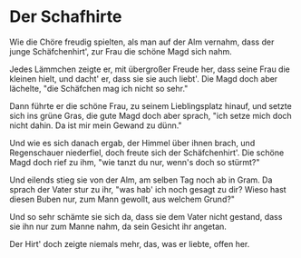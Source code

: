 # Der Schafhirte

Wie die Chöre freudig spielten,
als man auf der Alm vernahm,
dass der junge Schäfchenhirt',
zur Frau die schöne Magd sich nahm.

Jedes Lämmchen zeigte er,
mit übergroßer Freude her,
dass seine Frau die kleinen hielt,
und dacht' er, dass sie sie auch liebt'.
Die Magd doch aber lächelte,
"die Schäfchen mag ich nicht so sehr."

Dann führte er die schöne Frau,
zu seinem Lieblingsplatz hinauf,
und setzte sich ins grüne Gras,
die gute Magd doch aber sprach,
"ich setze mich doch nicht dahin.
Da ist mir mein Gewand zu dünn."

Und wie es sich danach ergab,
der Himmel über ihnen brach,
und Regenschauer niederfiel,
doch freute sich der Schäfchenhirt'.
Die schöne Magd doch rief zu ihm,
"wie tanzt du nur, wenn's doch so stürmt?"

Und eilends stieg sie von der Alm,
am selben Tag noch ab in Gram.
Da sprach der Vater stur zu ihr,
"was hab' ich noch gesagt zu dir?
Wieso hast diesen Buben nur,
zum Mann gewollt, aus welchem Grund?"

Und so sehr schämte sie sich da,
dass sie dem Vater nicht gestand,
dass sie ihn nur zum Manne nahm,
da sein Gesicht ihr angetan.

Der Hirt' doch zeigte niemals mehr,
das, was er liebte, offen her.